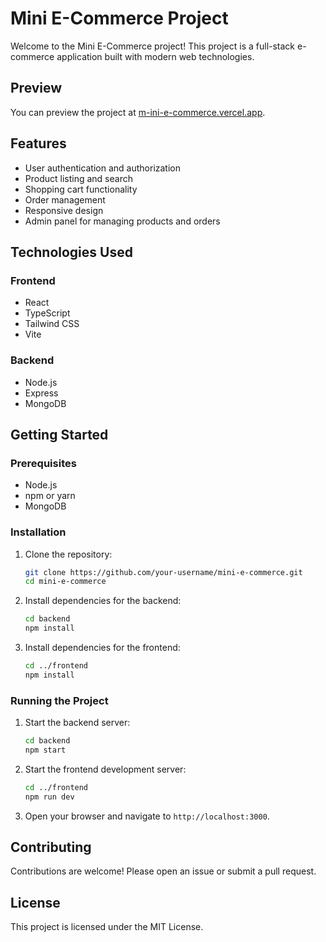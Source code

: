 # Mini E-Commerce Project

Welcome to the Mini E-Commerce project! This project is a full-stack e-commerce application built with modern web technologies.

## Preview

You can preview the project at [m-ini-e-commerce.vercel.app](https://m-ini-e-commerce.vercel.app).

## Features

- User authentication and authorization
- Product listing and search
- Shopping cart functionality
- Order management
- Responsive design
- Admin panel for managing products and orders

## Technologies Used

### Frontend

- React
- TypeScript
- Tailwind CSS
- Vite

### Backend

- Node.js
- Express
- MongoDB



## Getting Started

### Prerequisites

- Node.js
- npm or yarn
- MongoDB

### Installation

1. Clone the repository:

    ```sh
    git clone https://github.com/your-username/mini-e-commerce.git
    cd mini-e-commerce
    ```

2. Install dependencies for the backend:

    ```sh
    cd backend
    npm install
    ```

3. Install dependencies for the frontend:

    ```sh
    cd ../frontend
    npm install
    ```

### Running the Project

1. Start the backend server:

    ```sh
    cd backend
    npm start
    ```

2. Start the frontend development server:

    ```sh
    cd ../frontend
    npm run dev
    ```

3. Open your browser and navigate to `http://localhost:3000`.

## Contributing

Contributions are welcome! Please open an issue or submit a pull request.

## License

This project is licensed under the MIT License.
